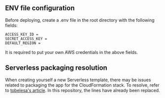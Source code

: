 ## ENV file configuration
Before deploying, create a .env file in the root directory with the following fields:
```
ACCESS_KEY_ID = 
SECRET_ACCESS_KEY = 
DEFAULT_REGION = 
```
It is required to put your own AWS credentials in the above fields.

## Serverless packaging resolution
When creating yourself a new Serverless template, there may be issues related to packaging the app for the CloudFormation stack. To resolve, refer to [tobelesa's article](https://forum.serverless.com/t/emfile-too-many-open-files-error-while-ci-cd-deploy/14245/9). In this repository, the lines have already been replaced.
